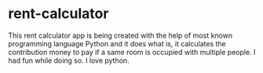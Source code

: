 # rent-calculator
This rent calculator app is being created with the help of most known programming language Python and it does what is, it calculates the contribution money to pay if a same room is occupied with multiple people. I had fun while doing so. I love python. 
